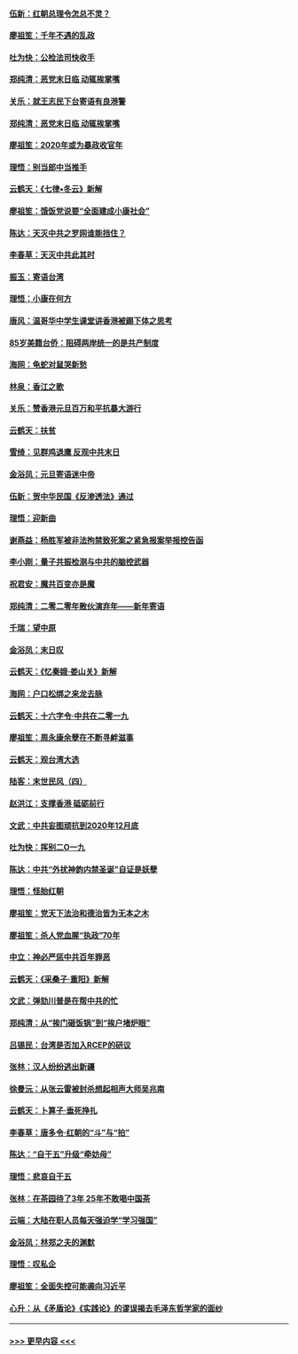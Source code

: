 #### [伍新：红朝总理令怎总不灵？](../pages/nsc993/n11770813.md?t=01061902) 
#### [廖祖笙：千年不遇的乱政](../pages/nsc993/n11770373.md?t=01061902) 
#### [吐为快：公检法司快收手](../pages/nsc993/n11770359.md?t=01061902) 
#### [郑纯清：恶党末日临 动辄挨掌嘴](../pages/nsc993/n11769912.md?t=01061902) 
#### [关乐：就王志民下台寄语有良港警](../pages/nsc993/n11769903.md?t=01061902) 
#### [郑纯清：恶党末日临 动辄挨掌嘴](../pages/nsc993/n11769356.md?t=01061902) 
#### [廖祖笙：2020年或为暴政收官年](../pages/nsc993/n11768216.md?t=01061902) 
#### [理悟：别当郎中当推手](../pages/nsc993/n11768243.md?t=01061902) 
#### [云鹤天：《七律▪冬云》新解](../pages/nsc993/n11768204.md?t=01061902) 
#### [廖祖笙：饿饭党说要“全面建成小康社会”](../pages/nsc993/n11767482.md?t=01061902) 
#### [陈达：天灭中共之罗网谁能挡住？](../pages/nsc993/n11767465.md?t=01061902) 
#### [李春草：天灭中共此其时](../pages/nsc993/n11767452.md?t=01061902) 
#### [振玉：寄语台湾](../pages/nsc993/n11767432.md?t=01061902) 
#### [理悟：小康在何方](../pages/nsc993/n11767394.md?t=01061902) 
#### [唐风：温哥华中学生课堂讲香港被踢下体之思考](../pages/nsc993/n11766848.md?t=01061902) 
#### [85岁美籍台侨：阻碍两岸统一的是共产制度](../pages/nsc993/n11765043.md?t=01061902) 
#### [海网：龟蛇对鼠哭新愁](../pages/nsc993/n11764895.md?t=01061902) 
#### [林泉：香江之歌](../pages/nsc993/n11764415.md?t=01061902) 
#### [关乐：赞香港元旦百万和平抗暴大游行](../pages/nsc993/n11764382.md?t=01061902) 
#### [云鹤天：扶贫](../pages/nsc993/n11764245.md?t=01061902) 
#### [雪绮：见群鸡退鹰  反观中共末日](../pages/nsc993/n11762112.md?t=01061902) 
#### [金浴凤：元旦寄语迷中帝](../pages/nsc993/n11761788.md?t=01061902) 
#### [伍新：贺中华民国《反渗透法》通过](../pages/nsc993/n11761994.md?t=01061902) 
#### [理悟：迎新曲](../pages/nsc993/n11761152.md?t=01061902) 
#### [谢燕益：杨胜军被非法拘禁致死案之紧急报案举报控告函](../pages/nsc993/n11756134.md?t=01061902) 
#### [李小刚：量子共振检测与中共的脑控武器](../pages/nsc993/n11754518.md?t=01061902) 
#### [祝君安：魔共百变亦是魔](../pages/nsc993/n11754469.md?t=01061902) 
#### [郑纯清：二零二零年散伙演弃年——新年寄语](../pages/nsc993/n11754195.md?t=01061902) 
#### [千瑞：望中原](../pages/nsc993/n11754159.md?t=01061902) 
#### [金浴凤：末日叹](../pages/nsc993/n11752359.md?t=01061902) 
#### [云鹤天：《忆秦娥‧娄山关》新解](../pages/nsc993/n11752348.md?t=01061902) 
#### [海网：户口松绑之来龙去脉](../pages/nsc993/n11752328.md?t=01061902) 
#### [云鹤天：十六字令‧中共在二零一九](../pages/nsc993/n11752305.md?t=01061902) 
#### [廖祖笙：周永康余孽在不断寻衅滋事](../pages/nsc993/n11751013.md?t=01061902) 
#### [云鹤天：观台湾大选](../pages/nsc993/n11751007.md?t=01061902) 
#### [陆客：末世民风（四）](../pages/nsc993/n11749203.md?t=01061902) 
#### [赵洪江：支撑香港 砥砺前行](../pages/nsc993/n11748482.md?t=01061902) 
#### [文武：中共妄图顽抗到2020年12月底](../pages/nsc993/n11748446.md?t=01061902) 
#### [吐为快：挥别二O一九](../pages/nsc993/n11748411.md?t=01061902) 
#### [陈达：中共“外扰神韵内禁圣诞”自证是妖孽](../pages/nsc993/n11748226.md?t=01061902) 
#### [理悟：怪胎红朝](../pages/nsc993/n11748206.md?t=01061902) 
#### [廖祖笙：党天下法治和德治皆为无本之木](../pages/nsc993/n11748135.md?t=01061902) 
#### [廖祖笙：杀人党血腥“执政”70年](../pages/nsc993/n11745144.md?t=01061902) 
#### [中立：神必严惩中共百年罪恶](../pages/nsc993/n11744970.md?t=01061902) 
#### [云鹤天：《采桑子‧重阳》新解](../pages/nsc993/n11744948.md?t=01061902) 
#### [文武：弹劾川普是在帮中共的忙](../pages/nsc993/n11744758.md?t=01061902) 
#### [郑纯清：从“挨门砸饭锅”到“挨户堵炉眼”](../pages/nsc993/n11744745.md?t=01061902) 
#### [吕锡民：台湾是否加入RCEP的研议](../pages/nsc993/n11744701.md?t=01061902) 
#### [张林：汉人纷纷逃出新疆](../pages/nsc993/n11743530.md?t=01061902) 
#### [徐曼沅：从张云雷被封杀想起相声大师吴兆南](../pages/nsc993/n11741816.md?t=01061902) 
#### [云鹤天：卜算子‧垂死挣扎](../pages/nsc993/n11739956.md?t=01061902) 
#### [李春草：唐多令‧红朝的“斗”与“拍”](../pages/nsc993/n11739830.md?t=01061902) 
#### [陈达：“自干五”升级“牵妨母”](../pages/nsc993/n11739724.md?t=01061902) 
#### [理悟：悲哀自干五](../pages/nsc993/n11739547.md?t=01061902) 
#### [张林：在茶园待了3年 25年不敢喝中国茶](../pages/nsc993/n11739240.md?t=01061902) 
#### [云端：大陆在职人员每天强迫学“学习强国”](../pages/nsc993/n11738735.md?t=01061902) 
#### [金浴凤：林郑之夫的渊默](../pages/nsc993/n11737735.md?t=01061902) 
#### [理悟：叹私企](../pages/nsc993/n11737715.md?t=01061902) 
#### [廖祖笙：全面失控可能袭向习近平](../pages/nsc993/n11737704.md?t=01061902) 
#### [心升：从《矛盾论》《实践论》的谬误揭去毛泽东哲学家的面纱](../pages/nsc993/n11736962.md?t=01061902) 

----
#### [ >>> 更早内容 <<< ](../indexes/nsc993-earlier.md)
